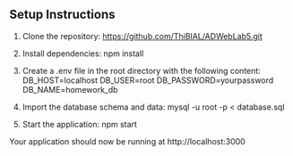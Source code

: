 ## Setup Instructions

1. Clone the repository: https://github.com/ThiBIAL/ADWebLab5.git

2. Install dependencies: npm install

3. Create a .env file in the root directory with the following content:
    DB_HOST=localhost
    DB_USER=root
    DB_PASSWORD=yourpassword
    DB_NAME=homework_db

4. Import the database schema and data: mysql -u root -p < database.sql

5. Start the application: npm start

Your application should now be running at http://localhost:3000
